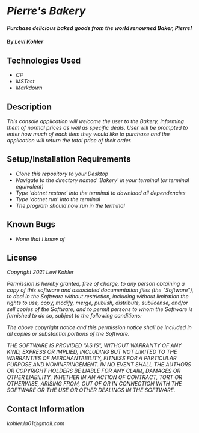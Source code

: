 # _Pierre's Bakery_

#### _Purchase delicious baked goods from the world renowned Baker, Pierre!_

#### By _**Levi Kohler**_

## Technologies Used

* _C#_
* _MSTest_
* _Markdown_

## Description

_This console application will welcome the user to the Bakery, informing them of normal prices as well as specific deals. User will be prompted to enter how much of each item they would like to purchase and the application will return the total price of their order._

## Setup/Installation Requirements

* _Clone this repository to your Desktop_
* _Navigate to the directory named 'Bakery' in your terminal (or terminal equivalent)_
* _Type 'dotnet restore' into the terminal to download all dependencies_
* _Type 'dotnet run' into the terminal_
* _The program should now run in the terminal_

## Known Bugs

* _None that I know of_

## License

_Copyright 2021 Levi Kohler_

_Permission is hereby granted, free of charge, to any person obtaining a copy of this software and associated documentation files (the "Software"), to deal in the Software without restriction, including without limitation the rights to use, copy, modify, merge, publish, distribute, sublicense, and/or sell copies of the Software, and to permit persons to whom the Software is furnished to do so, subject to the following conditions:_

_The above copyright notice and this permission notice shall be included in all copies or substantial portions of the Software._

_THE SOFTWARE IS PROVIDED "AS IS", WITHOUT WARRANTY OF ANY KIND, EXPRESS OR IMPLIED, INCLUDING BUT NOT LIMITED TO THE WARRANTIES OF MERCHANTABILITY, FITNESS FOR A PARTICULAR PURPOSE AND NONINFRINGEMENT. IN NO EVENT SHALL THE AUTHORS OR COPYRIGHT HOLDERS BE LIABLE FOR ANY CLAIM, DAMAGES OR OTHER LIABILITY, WHETHER IN AN ACTION OF CONTRACT, TORT OR OTHERWISE, ARISING FROM, OUT OF OR IN CONNECTION WITH THE SOFTWARE OR THE USE OR OTHER DEALINGS IN THE SOFTWARE._

## Contact Information

_kohler.la01@gmail.com_